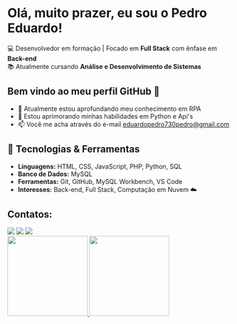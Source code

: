 # Olá, muito prazer, eu sou o Pedro Eduardo!
💻 Desenvolvedor em formação | Focado em **Full Stack** com ênfase em **Back-end**  
📚 Atualmente cursando **Análise e Desenvolvimento de Sistemas**  
## Bem vindo ao meu perfil GitHub 👋

- 🌱 Atualmente estou aprofundando meu conhecimento em RPA
- 💬 Estou aprimorando minhas habilidades em Python e Api's
- 📫 Você me acha através do e-mail eduardopedro730pedro@gmail.com

## 🔧 Tecnologias & Ferramentas
- **Linguagens:** HTML, CSS, JavaScript, PHP, Python, SQL  
- **Banco de Dados:** MySQL  
- **Ferramentas:** Git, GitHub, MySQL Workbench, VS Code  
- **Interesses:** Back-end, Full Stack, Computação em Nuvem ☁️  

## Contatos:
<div>
<a href="https://instagram.com/pdrinho.eduu" target="_blank"><img loading="lazy" src="https://img.shields.io/badge/-Instagram-%23E4405F?style=for-the-badge&logo=instagram&logoColor=white" target="_blank"></a>
<a href = "mailto:eduardopedro730pedro@gmail.com"><img loading="lazy" src="https://img.shields.io/badge/Gmail-D14836?style=for-the-badge&logo=gmail&logoColor=white" target="_blank"></a>
<a href="https://www.linkedin.com/in/pedroeduardo011/" target="_blank"><img loading="lazy" src="https://img.shields.io/badge/-LinkedIn-%230077B5?style=for-the-badge&logo=linkedin&logoColor=white" target="_blank"></a>   
</div>

<div>
<a href="https://github.com/pdroesilva">
<img loading="lazy" height="180em" src="https://github-readme-stats.vercel.app/api/top-langs/?username=pdroesilva&layout=compact&langs_count=7&theme=dracula"/>
<img loading="lazy" height="180em" src="https://github-readme-stats.vercel.app/api?username=pdroesilva&show_icons=true&theme=dracula&include_all_commits=true&count_private=true"/>
</div>



